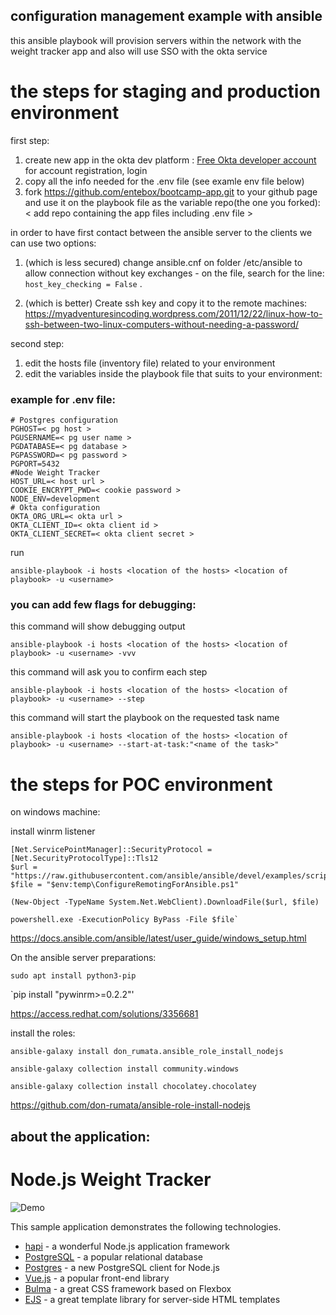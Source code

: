 ## configuration management example with ansible

this ansible playbook will provision servers within the network with the weight tracker app 
and also will use SSO with the okta service

# the steps for staging and production environment
first step:

1. create new app in the okta dev platform : [Free Okta developer account](https://developer.okta.com/) for account registration, login
2. copy all the info needed for the .env file (see examle env file below)
3. fork https://github.com/entebox/bootcamp-app.git to your github page 
   and use it on the playbook file as the variable repo(the one you forked): < add repo containing the app files including .env file >

in order to have first contact between the ansible server to the clients we can use two options:
1. (which is less secured) change ansible.cnf on folder /etc/ansible to allow connection without key exchanges -
on the file, search for the line: `host_key_checking = False` .

2. (which is better) Create ssh key and copy it to the remote machines:
https://myadventuresincoding.wordpress.com/2011/12/22/linux-how-to-ssh-between-two-linux-computers-without-needing-a-password/

second step:
1. edit the hosts file (inventory file) related to your environment
2. edit the variables inside the playbook file that suits to your environment:

### example for .env file:

```
# Postgres configuration
PGHOST=< pg host >
PGUSERNAME=< pg user name >
PGDATABASE=< pg database >
PGPASSWORD=< pg password >
PGPORT=5432
#Node Weight Tracker
HOST_URL=< host url >
COOKIE_ENCRYPT_PWD=< cookie password >
NODE_ENV=development
# Okta configuration
OKTA_ORG_URL=< okta url >
OKTA_CLIENT_ID=< okta client id >
OKTA_CLIENT_SECRET=< okta client secret >
```

run

`ansible-playbook -i hosts <location of the hosts> <location of playbook> -u <username>`
  
### you can add few flags for debugging:
this command will show debugging output 

`ansible-playbook -i hosts <location of the hosts> <location of playbook> -u <username> -vvv`

this command will ask you to confirm each step

`ansible-playbook -i hosts <location of the hosts> <location of playbook> -u <username> --step`

this command will start the playbook on the requested task name

`ansible-playbook -i hosts <location of the hosts> <location of playbook> -u <username> --start-at-task:"<name of the task>"`

# the steps for POC environment

on windows machine:

install winrm listener
```
[Net.ServicePointManager]::SecurityProtocol = [Net.SecurityProtocolType]::Tls12
$url = "https://raw.githubusercontent.com/ansible/ansible/devel/examples/scripts/ConfigureRemotingForAnsible.ps1"
$file = "$env:temp\ConfigureRemotingForAnsible.ps1"

(New-Object -TypeName System.Net.WebClient).DownloadFile($url, $file)

powershell.exe -ExecutionPolicy ByPass -File $file`
```

https://docs.ansible.com/ansible/latest/user_guide/windows_setup.html

On the ansible server preparations:

`sudo apt install python3-pip`

`pip install "pywinrm>=0.2.2"'


https://access.redhat.com/solutions/3356681

install the roles:

`ansible-galaxy install don_rumata.ansible_role_install_nodejs`

`ansible-galaxy collection install community.windows`

`ansible-galaxy collection install chocolatey.chocolatey`

https://github.com/don-rumata/ansible-role-install-nodejs

## about the application:
# Node.js Weight Tracker

![Demo](docs/build-weight-tracker-app-demo.gif)

This sample application demonstrates the following technologies.

* [hapi](https://hapi.dev) - a wonderful Node.js application framework
* [PostgreSQL](https://www.postgresql.org/) - a popular relational database
* [Postgres](https://github.com/porsager/postgres) - a new PostgreSQL client for Node.js
* [Vue.js](https://vuejs.org/) - a popular front-end library
* [Bulma](https://bulma.io/) - a great CSS framework based on Flexbox
* [EJS](https://ejs.co/) - a great template library for server-side HTML templates

  
  
